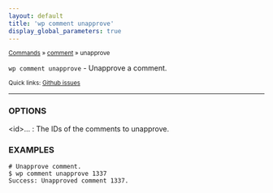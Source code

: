 ```yaml
---
layout: default
title: 'wp comment unapprove'
display_global_parameters: true
---
```


<small>[Commands](/commands/) &raquo; [comment](/commands/comment/) &raquo; unapprove</small>

`wp comment unapprove` - Unapprove a comment.

<small>Quick links: <a href="https://github.com/wp-cli/wp-cli/issues?q=is%3Aopen+label%3Acommand%3Acomment-unapprove+sort%3Aupdated-desc">Github issues</a></small>

<hr />

### OPTIONS

&lt;id&gt;...
: The IDs of the comments to unapprove.

### EXAMPLES

    # Unapprove comment.
    $ wp comment unapprove 1337
    Success: Unapproved comment 1337.




